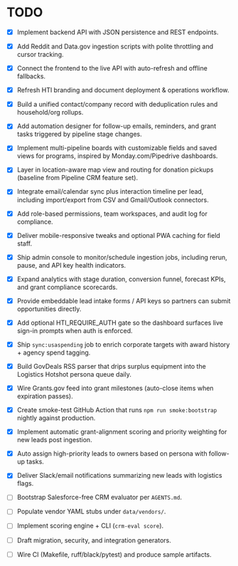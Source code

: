 # TODO

- [x] Implement backend API with JSON persistence and REST endpoints.
- [x] Add Reddit and Data.gov ingestion scripts with polite throttling and cursor tracking.
- [x] Connect the frontend to the live API with auto-refresh and offline fallbacks.
- [x] Refresh HTI branding and document deployment & operations workflow.

- [x] Build a unified contact/company record with deduplication rules and household/org rollups.
- [x] Add automation designer for follow-up emails, reminders, and grant tasks triggered by pipeline stage changes.
- [x] Implement multi-pipeline boards with customizable fields and saved views for programs, inspired by Monday.com/Pipedrive dashboards.
- [x] Layer in location-aware map view and routing for donation pickups (baseline from Pipeline CRM feature set).
- [x] Integrate email/calendar sync plus interaction timeline per lead, including import/export from CSV and Gmail/Outlook connectors.
- [x] Add role-based permissions, team workspaces, and audit log for compliance.
- [x] Deliver mobile-responsive tweaks and optional PWA caching for field staff.
- [x] Ship admin console to monitor/schedule ingestion jobs, including rerun, pause, and API key health indicators.
- [x] Expand analytics with stage duration, conversion funnel, forecast KPIs, and grant compliance scorecards.
- [x] Provide embeddable lead intake forms / API keys so partners can submit opportunities directly.
- [x] Add optional HTI_REQUIRE_AUTH gate so the dashboard surfaces live sign-in prompts when auth is enforced.

- [x] Ship `sync:usaspending` job to enrich corporate targets with award history + agency spend tagging.
- [x] Build GovDeals RSS parser that drips surplus equipment into the Logistics Hotshot persona queue daily.
- [x] Wire Grants.gov feed into grant milestones (auto-close items when expiration passes).
- [x] Create smoke-test GitHub Action that runs `npm run smoke:bootstrap` nightly against production.

- [x] Implement automatic grant-alignment scoring and priority weighting for new leads post ingestion.
- [x] Auto assign high-priority leads to owners based on persona with follow-up tasks.
- [x] Deliver Slack/email notifications summarizing new leads with logistics flags.

- [ ] Bootstrap Salesforce-free CRM evaluator per `AGENTS.md`.
- [ ] Populate vendor YAML stubs under `data/vendors/`.
- [ ] Implement scoring engine + CLI (`crm-eval score`).
- [ ] Draft migration, security, and integration generators.
- [ ] Wire CI (Makefile, ruff/black/pytest) and produce sample artifacts.
